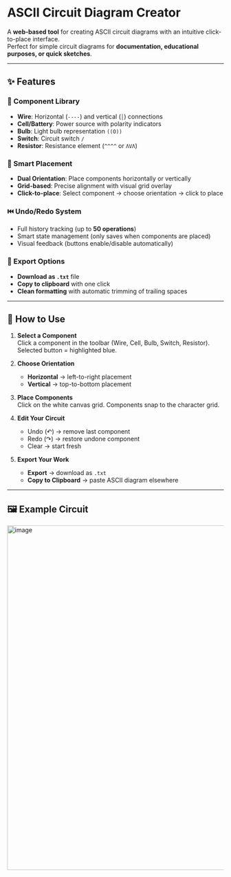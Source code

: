 # ASCII Circuit Diagram Creator

A **web-based tool** for creating ASCII circuit diagrams with an intuitive click-to-place interface.  
Perfect for simple circuit diagrams for **documentation, educational purposes, or quick sketches**.

---

## ✨ Features

### 🔧 Component Library
- **Wire**: Horizontal (`----`) and vertical (`│`) connections  
- **Cell/Battery**: Power source with polarity indicators  
- **Bulb**: Light bulb representation `((O))`  
- **Switch**: Circuit switch `/`  
- **Resistor**: Resistance element (`^^^^` or `ΛVΛ`)  

### 🎯 Smart Placement
- **Dual Orientation**: Place components horizontally or vertically  
- **Grid-based**: Precise alignment with visual grid overlay  
- **Click-to-place**: Select component → choose orientation → click to place  

### ⏮️ Undo/Redo System
- Full history tracking (up to **50 operations**)  
- Smart state management (only saves when components are placed)  
- Visual feedback (buttons enable/disable automatically)  

### 💾 Export Options
- **Download as `.txt`** file  
- **Copy to clipboard** with one click  
- **Clean formatting** with automatic trimming of trailing spaces  

---

## 🚀 How to Use

1. **Select a Component**  
   Click a component in the toolbar (Wire, Cell, Bulb, Switch, Resistor). Selected button = highlighted blue.

2. **Choose Orientation**  
   - **Horizontal** → left-to-right placement  
   - **Vertical** → top-to-bottom placement  

3. **Place Components**  
   Click on the white canvas grid. Components snap to the character grid.

4. **Edit Your Circuit**  
   - Undo (↶) → remove last component  
   - Redo (↷) → restore undone component  
   - Clear → start fresh  

5. **Export Your Work**  
   - **Export** → download as `.txt`  
   - **Copy to Clipboard** → paste ASCII diagram elsewhere  

---

## 🖼️ Example Circuit

<img width="1571" height="801" alt="image" src="https://github.com/user-attachments/assets/be08a110-409b-4e0d-959f-4db14e66d53e" />


